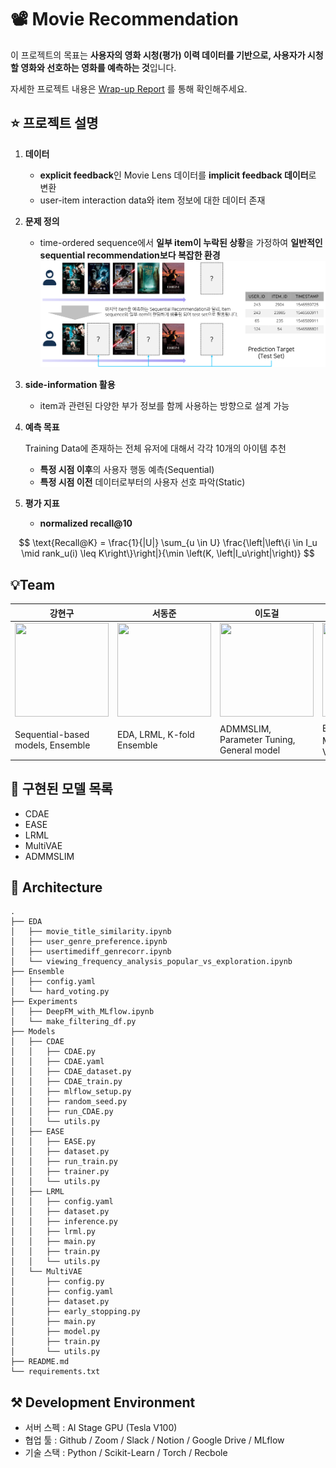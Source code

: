# 📽️ Movie Recommendation

이 프로젝트의 목표는 **사용자의 영화 시청(평가) 이력 데이터를 기반으로, 사용자가 시청할 영화와 선호하는 영화를 예측하는 것**입니다. 

자세한 프로젝트 내용은 [Wrap-up Report](https://github.com/boostcampaitech7/level2-recsys-movierecommendation-recsys-04-lv3/blob/main/Wrap_Up_Report_Movie_Recommendation.pdf) 를 통해 확인해주세요.

## ⭐ 프로젝트 설명

1. **데이터**
    - **explicit feedback**인 Movie Lens 데이터를  **implicit feedback 데이터**로 변환
    - user-item interaction data와 item 정보에 대한 데이터 존재
2. **문제 정의**
    - time-ordered sequence에서 **일부 item이 누락된 상황**을 가정하여 **일반적인 sequential recommendation보다 복잡한 환경**
    ![사진 출처: AI Stages](image-1.png)
    
3. **side-information 활용**
    - item과 관련된 다양한 부가 정보를 함께 사용하는 방향으로 설계 가능

4. **예측 목표**
    
    Training Data에 존재하는 전체 유저에 대해서 각각 10개의 아이템 추천
    
    - **특정 시점 이후**의 사용자 행동 예측(Sequential)
    - **특정 시점 이전** 데이터로부터의 사용자 선호 파악(Static)
5. **평가 지표**
    - **normalized recall@10**

$$
\text{Recall@K} = \frac{1}{|U|} \sum_{u \in U} \frac{\left|\left\{i \in I_u \mid rank_u(i) \leq K\right\}\right|}{\min \left(K, \left|I_u\right|\right)}
$$


## 💡Team

| 강현구 | 서동준 | 이도걸 | 이수미 | 최윤혜 | 양시영 |
| --- | --- | --- | --- | --- | --- |
| <img src="" width="150" height="150"/> | <img src="" width="150" height="150"/> | <img src="" width="150" height="150"/> | <img src="" width="150" height="150"/> | <img src="" width="150" height="150"/> | <img src="" width="150" height="150"/> |
| Sequential-based models, Ensemble | EDA, LRML, K-fold Ensemble | ADMMSLIM, Parameter Tuning, General model | EDA, VAE기반 모델, MultiVAE 구현, Hard Voting | EDA, context-aware model, EASE/Multi-EASE 구현 | EDA, MLflow, CDAE, Soft Voting |

## 📑 구현된 모델 목록

- CDAE
- EASE
- LRML
- MultiVAE
- ADMMSLIM

## 📂 Architecture
```
.
├── EDA
│   ├── movie_title_similarity.ipynb
│   ├── user_genre_preference.ipynb
│   ├── usertimediff_genrecorr.ipynb
│   └── viewing_frequency_analysis_popular_vs_exploration.ipynb
├── Ensemble
│   ├── config.yaml
│   └── hard_voting.py
├── Experiments
│   ├── DeepFM_with_MLflow.ipynb
│   └── make_filtering_df.py
├── Models
│   ├── CDAE
│   │   ├── CDAE.py
│   │   ├── CDAE.yaml
│   │   ├── CDAE_dataset.py
│   │   ├── CDAE_train.py
│   │   ├── mlflow_setup.py
│   │   ├── random_seed.py
│   │   ├── run_CDAE.py
│   │   └── utils.py
│   ├── EASE
│   │   ├── EASE.py
│   │   ├── dataset.py
│   │   ├── run_train.py
│   │   ├── trainer.py
│   │   └── utils.py
│   ├── LRML
│   │   ├── config.yaml
│   │   ├── dataset.py
│   │   ├── inference.py
│   │   ├── lrml.py
│   │   ├── main.py
│   │   ├── train.py
│   │   └── utils.py
│   └── MultiVAE
│       ├── config.py
│       ├── config.yaml
│       ├── dataset.py
│       ├── early_stopping.py
│       ├── main.py
│       ├── model.py
│       ├── train.py
│       └── utils.py
├── README.md
└── requirements.txt
```

## ⚒️ Development Environment

- 서버 스펙 : AI Stage GPU (Tesla V100)
- 협업 툴 : Github / Zoom / Slack / Notion / Google Drive / MLflow
- 기술 스택 : Python / Scikit-Learn / Torch / Recbole
